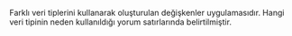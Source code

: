 Farklı veri tiplerini kullanarak oluşturulan değişkenler uygulamasıdır. Hangi veri tipinin neden kullanıldığı yorum satırlarında belirtilmiştir.
